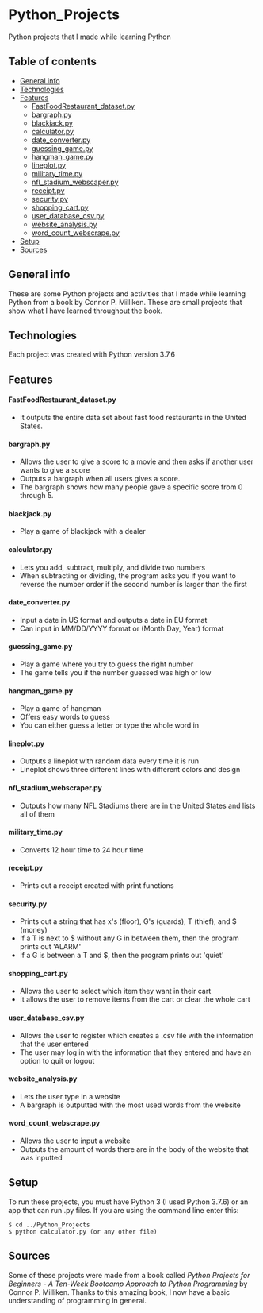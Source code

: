 # Python_Projects
Python projects that I made while learning Python

## Table of contents
* [General info](#general-info)
* [Technologies](#technologies)
* [Features](#features)
  * [FastFoodRestaurant_dataset.py](#fastfoodrestaurant_datasetpy)
  * [bargraph.py](#bargraphpy)
  * [blackjack.py](#blackjackpy)
  * [calculator.py](#calculatorpy)
  * [date_converter.py](#dateconverterpy)
  * [guessing_game.py](#guessing_gamepy)
  * [hangman_game.py](#hangman_gamepy)
  * [lineplot.py](#lineplotpy)
  * [military_time.py](#military_timepy)
  * [nfl_stadium_webscaper.py](#nfl_stadium_webscraperpy)
  * [receipt.py](#receiptpy)
  * [security.py](#securitypy)
  * [shopping_cart.py](#shopping_cartpy)
  * [user_database_csv.py](#user_database_csvpy)
  * [website_analysis.py](#website_analysispy)
  * [word_count_webscrape.py](#word_count_webscrapepy)
* [Setup](#setup)
* [Sources](#sources)

## General info
These are some Python projects and activities that I made while learning Python from a book by Connor P. Milliken. These are 
small projects that show what I have learned throughout the book.
	
## Technologies
Each project was created with Python version 3.7.6

## Features
#### FastFoodRestaurant_dataset.py
* It outputs the entire data set about fast food restaurants in the United States.

#### bargraph.py
* Allows the user to give a score to a movie and then asks if another user wants to give a score
* Outputs a bargraph when all users gives a score.
* The bargraph shows how many people gave a specific score from 0 through 5.

#### blackjack.py
* Play a game of blackjack with a dealer

#### calculator.py
* Lets you add, subtract, multiply, and divide two numbers
* When subtracting or dividing, the program asks you if you want to reverse the number order if the second number is larger than the first

#### date_converter.py
* Input a date in US format and outputs a date in EU format
* Can input in MM/DD/YYYY format or (Month Day, Year) format

#### guessing_game.py
* Play a game where you try to guess the right number
* The game tells you if the number guessed was high or low

#### hangman_game.py
* Play a game of hangman
* Offers easy words to guess
* You can either guess a letter or type the whole word in

#### lineplot.py
* Outputs a lineplot with random data every time it is run
* Lineplot shows three different lines with different colors and design

#### nfl_stadium_webscraper.py
* Outputs how many NFL Stadiums there are in the United States and lists all of them

#### military_time.py
* Converts 12 hour time to 24 hour time

#### receipt.py
* Prints out a receipt created with print functions

#### security.py
* Prints out a string that has x's (floor), G's (guards), T (thief), and $ (money)
* If a T is next to $ without any G in between them, then the program prints out 'ALARM'
* If a G is between a T and $, then the program prints out 'quiet' 

#### shopping_cart.py
* Allows the user to select which item they want in their cart
* It allows the user to remove items from the cart or clear the whole cart

#### user_database_csv.py
* Allows the user to register which creates a .csv file with the information that the user entered
* The user may log in with the information that they entered and have an option to quit or logout

#### website_analysis.py
* Lets the user type in a website
* A bargraph is outputted with the most used words from the website

#### word_count_webscrape.py
* Allows the user to input a website
* Outputs the amount of words there are in the body of the website that was inputted

## Setup
To run these projects, you must have Python 3 (I used Python 3.7.6) or an app that can run .py files.
If you are using the command line enter this:

```
$ cd ../Python_Projects
$ python calculator.py (or any other file)
```

## Sources
Some of these projects were made from a book called _Python Projects for Beginners - A Ten-Week Bootcamp Approach to Python Programming_ by Connor P. Milliken. Thanks to this amazing book, I now have a basic understanding of programming in general.
